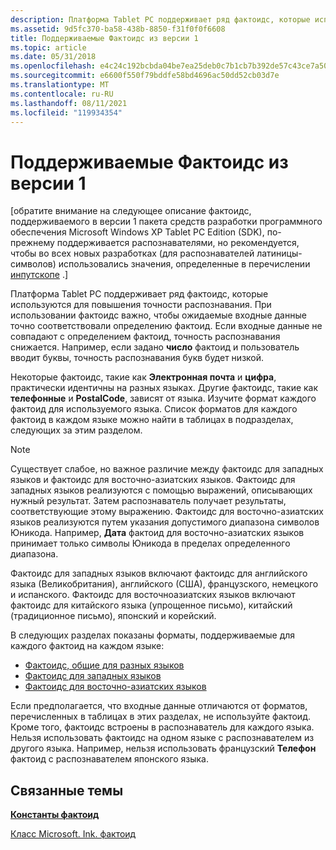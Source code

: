 ```yaml
---
description: Платформа Tablet PC поддерживает ряд фактоидс, которые используются для повышения точности распознавания.
ms.assetid: 9d5fc370-ba58-438b-8850-f31f0f0f6608
title: Поддерживаемые Фактоидс из версии 1
ms.topic: article
ms.date: 05/31/2018
ms.openlocfilehash: e4c24c192bcbda04be7ea25deb0c7b1cb7b392de57c43ce7a509e0ceaac31002
ms.sourcegitcommit: e6600f550f79bddfe58bd4696ac50dd52cb03d7e
ms.translationtype: MT
ms.contentlocale: ru-RU
ms.lasthandoff: 08/11/2021
ms.locfileid: "119934354"
---
```

# <a name="supported-factoids-from-version-1"></a>Поддерживаемые Фактоидс из версии 1

\[обратите внимание на следующее описание фактоидс, поддерживаемого в версии 1 пакета средств разработки программного обеспечения Microsoft Windows XP Tablet PC Edition (SDK), по-прежнему поддерживается распознавателями, но рекомендуется, чтобы во всех новых разработках (для распознавателей латиницы-символов) использовались значения, определенные в перечислении [инпутскопе](/windows/win32/api/inputscope/ne-inputscope-inputscope) .\]

Платформа Tablet PC поддерживает ряд фактоидс, которые используются для повышения точности распознавания. При использовании фактоидс важно, чтобы ожидаемые входные данные точно соответствовали определению фактоид. Если входные данные не совпадают с определением фактоид, точность распознавания снижается. Например, если задано **число** фактоид и пользователь вводит буквы, точность распознавания букв будет низкой.

Некоторые фактоидс, такие как **Электронная почта** и **цифра**, практически идентичны на разных языках. Другие фактоидс, такие как **телефонные** и **PostalCode**, зависят от языка. Изучите формат каждого фактоид для используемого языка. Список форматов для каждого фактоид в каждом языке можно найти в таблицах в подразделах, следующих за этим разделом.

> [!Note]  
> Существует слабое, но важное различие между фактоидс для западных языков и фактоидс для восточно-азиатских языков. Фактоидс для западных языков реализуются с помощью выражений, описывающих нужный результат. Затем распознаватель получает результаты, соответствующие этому выражению. Фактоидс для восточно-азиатских языков реализуются путем указания допустимого диапазона символов Юникода. Например, **Дата** фактоид для восточно-азиатских языков принимает только символы Юникода в пределах определенного диапазона.

 

Фактоидс для западных языков включают фактоидс для английского языка (Великобритания), английского (США), французского, немецкого и испанского. Фактоидс для восточноазиатских языков включают фактоидс для китайского языка (упрощенное письмо), китайский (традиционное письмо), японский и корейский.

В следующих разделах показаны форматы, поддерживаемые для каждого фактоид на каждом языке:

-   [Фактоидс, общие для разных языков](factoids-common-across-languages.md)
-   [Фактоидс для западных языков](factoids-for-western-languages.md)
-   [Фактоидс для восточно-азиатских языков](factoids-for-east-asian-languages.md)

Если предполагается, что входные данные отличаются от форматов, перечисленных в таблицах в этих разделах, не используйте фактоид. Кроме того, фактоидс встроены в распознаватель для каждого языка. Нельзя использовать фактоидс на одном языке с распознавателем из другого языка. Например, нельзя использовать французский **Телефон** фактоид с распознавателем японского языка.

## <a name="related-topics"></a>Связанные темы

<dl> <dt>

[**Константы фактоид**](factoid-constants.md)
</dt> <dt>

[Класс Microsoft. Ink. фактоид](/previous-versions/ms583657(v=vs.100))
</dt> </dl>

 

 
